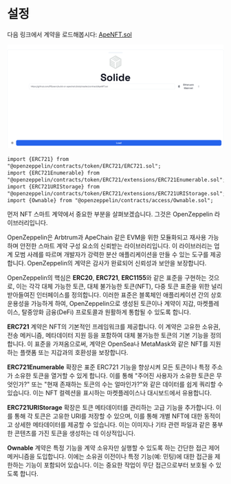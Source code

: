 # 설정

다음 링크에서 계약을 로드해봅시다: [ApeNFT.sol](https://github.com/POLearn/build-on-apechain/blob/master/contract/ApeNFT.sol)

![](https://raw.githubusercontent.com/POLearn/build-on-apechain/refs/heads/master/content/assets/images/nft_load.png)

```solidity
import {ERC721} from "@openzeppelin/contracts/token/ERC721/ERC721.sol";
import {ERC721Enumerable} from "@openzeppelin/contracts/token/ERC721/extensions/ERC721Enumerable.sol";
import {ERC721URIStorage} from "@openzeppelin/contracts/token/ERC721/extensions/ERC721URIStorage.sol";
import {Ownable} from "@openzeppelin/contracts/access/Ownable.sol";
```

먼저 NFT 스마트 계약에서 중요한 부분을 살펴보겠습니다. 그것은 OpenZeppelin 라이브러리입니다.

OpenZeppelin은 Arbtrum과 ApeChain 같은 EVM을 위한 모듈화되고 재사용 가능하며 안전한 스마트 계약 구성 요소의 신뢰받는 라이브러리입니다. 이 라이브러리는 업계 모범 사례를 따르며 개발자가 강력한 분산 애플리케이션을 만들 수 있는 도구를 제공합니다. OpenZeppelin의 계약은 감사가 완료되어 신뢰성과 보안을 보장합니다.

OpenZeppelin의 핵심은 **ERC20**, **ERC721**, **ERC1155**와 같은 표준을 구현하는 것으로, 이는 각각 대체 가능한 토큰, 대체 불가능한 토큰(NFT), 다중 토큰 표준을 위한 널리 받아들여진 인터페이스를 정의합니다. 이러한 표준은 블록체인 애플리케이션 간의 상호 운용성을 가능하게 하여, OpenZeppelin으로 생성된 토큰이나 계약이 지갑, 마켓플레이스, 탈중앙화 금융(DeFi) 프로토콜과 원활하게 통합될 수 있도록 합니다.

**ERC721** 계약은 NFT의 기본적인 프레임워크를 제공합니다. 이 계약은 고유한 소유권, 전송 메커니즘, 메타데이터 지원 등을 포함하여 대체 불가능한 토큰의 기본 기능을 정의합니다. 이 표준을 가져옴으로써, 계약은 OpenSea나 MetaMask와 같은 NFT를 지원하는 플랫폼 또는 지갑과의 호환성을 보장합니다.

**ERC721Enumerable** 확장은 표준 ERC721 기능을 향상시켜 모든 토큰이나 특정 주소가 소유한 토큰을 열거할 수 있게 합니다. 이를 통해 "주어진 사용자가 소유한 토큰은 무엇인가?" 또는 "현재 존재하는 토큰의 수는 얼마인가?"와 같은 데이터를 쉽게 쿼리할 수 있습니다. 이는 NFT 컬렉션을 표시하는 마켓플레이스나 대시보드에서 유용합니다.

**ERC721URIStorage** 확장은 토큰 메타데이터를 관리하는 고급 기능을 추가합니다. 이를 통해 각 토큰은 고유한 URI를 저장할 수 있으며, 이를 통해 개별 NFT에 대한 동적이고 상세한 메타데이터를 제공할 수 있습니다. 이는 이미지나 기타 관련 파일과 같은 풍부한 콘텐츠를 가진 토큰을 생성하는 데 이상적입니다.

**Ownable** 계약은 특정 기능을 계약 소유자만 실행할 수 있도록 하는 간단한 접근 제어 메커니즘을 도입합니다. 이에는 소유권 이전이나 특정 기능(예: 민팅)에 대한 접근을 제한하는 기능이 포함되어 있습니다. 이는 중요한 작업이 무단 접근으로부터 보호될 수 있도록 합니다.